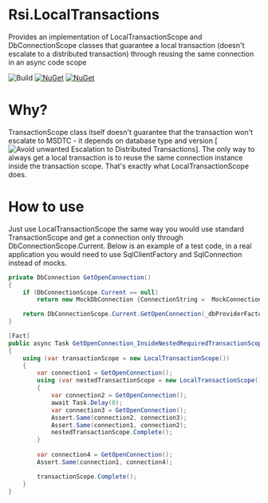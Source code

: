 # Rsi.LocalTransactions
Provides an implementation of LocalTransactionScope and DbConnectionScope classes that guarantee a local transaction (doesn't escalate to a distributed transaction) through reusing the same connection in an async code scope

![Build](https://github.com/rsivanov/Rsi.LocalTransactions/workflows/Build%20&%20test%20&%20publish%20Nuget/badge.svg?branch=master)
[![NuGet](https://img.shields.io/nuget/dt/Rsi.LocalTransactions)](https://www.nuget.org/packages/Rsi.LocalTransactions) 
[![NuGet](https://img.shields.io/nuget/v/Rsi.LocalTransactions)](https://www.nuget.org/packages/Rsi.LocalTransactions)

Why?
===
TransactionScope class itself doesn't guarantee that the transaction won't escalate to MSDTC - it depends on database type and version [![Avoid unwanted Escalation to Distributed Transactions](https://petermeinl.wordpress.com/2011/03/13/avoiding-unwanted-escalation-to-distributed-transactions/)]. The only way to always get a local transaction is to reuse the same connection instance inside the transaction scope. That's exactly what LocalTransactionScope does.

How to use
===
Just use LocalTransactionScope the same way you would use standard TransactionScope and get a connection only through DbConnectionScope.Current. Below is an example of a test code, in a real application you would need to use SqlClientFactory and SqlConnection instead of mocks.

```csharp
private DbConnection GetOpenConnection()
{
    if (DbConnectionScope.Current == null)
        return new MockDbConnection {ConnectionString =  MockConnectionString};

    return DbConnectionScope.Current.GetOpenConnection(_dbProviderFactory, MockConnectionString);
}

[Fact]
public async Task GetOpenConnection_InsideNestedRequiredTransactionScope_ReturnsTheSameInstance()
{
    using (var transactionScope = new LocalTransactionScope())
    {
        var connection1 = GetOpenConnection();
        using (var nestedTransactionScope = new LocalTransactionScope())
        {
            var connection2 = GetOpenConnection();
            await Task.Delay(0);
            var connection3 = GetOpenConnection();
            Assert.Same(connection2, connection3);
            Assert.Same(connection1, connection2);
            nestedTransactionScope.Complete();
        }
        
        var connection4 = GetOpenConnection();
        Assert.Same(connection1, connection4);				

        transactionScope.Complete();
    }
}
```